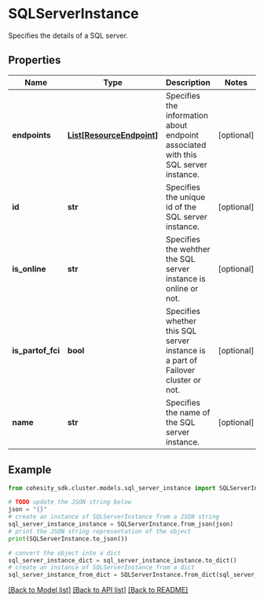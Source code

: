 # SQLServerInstance

Specifies the details of a SQL server.

## Properties

Name | Type | Description | Notes
------------ | ------------- | ------------- | -------------
**endpoints** | [**List[ResourceEndpoint]**](ResourceEndpoint.md) | Specifies the information about endpoint associated with this SQL server instance. | [optional] 
**id** | **str** | Specifies the unique id of the SQL server instance. | [optional] 
**is_online** | **str** | Specifies the wehther the SQL server instance is online or not. | [optional] 
**is_partof_fci** | **bool** | Specifies whether this SQL server instance is a part of Failover cluster or not. | [optional] 
**name** | **str** | Specifies the name of the SQL server instance. | [optional] 

## Example

```python
from cohesity_sdk.cluster.models.sql_server_instance import SQLServerInstance

# TODO update the JSON string below
json = "{}"
# create an instance of SQLServerInstance from a JSON string
sql_server_instance_instance = SQLServerInstance.from_json(json)
# print the JSON string representation of the object
print(SQLServerInstance.to_json())

# convert the object into a dict
sql_server_instance_dict = sql_server_instance_instance.to_dict()
# create an instance of SQLServerInstance from a dict
sql_server_instance_from_dict = SQLServerInstance.from_dict(sql_server_instance_dict)
```
[[Back to Model list]](../README.md#documentation-for-models) [[Back to API list]](../README.md#documentation-for-api-endpoints) [[Back to README]](../README.md)


